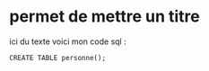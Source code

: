 #  permet de mettre un titre
ici du texte
voici mon code sql :
```mysql
CREATE TABLE personne();

```